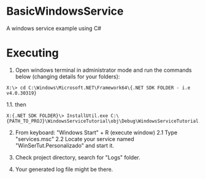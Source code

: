 # BasicWindowsService
A windows service example using C#

# Executing

1. Open windows terminal in administrator mode and run the commands below (changing details for your folders):
```
X:\> cd C:\Windows\Microsoft.NET\Framework64\{.NET SDK FOLDER - i.e v4.0.30319}
```
1.1. then
```
X:{.NET SDK FOLDER}\> InstallUtil.exe C:\{PATH_TO_PROJ}\WindowsServiceTutorial\obj\Debug\WindowsServiceTutorial.exe
```

2. From keyboard: "Windows Start" + R (execute window)
2.1 Type "services.msc" <enter>
2.2 Locate your service named "WinSerTut.Personalizado" and start it.

3. Check project directory, search for "Logs" folder.
4. Your generated log file might be there.
